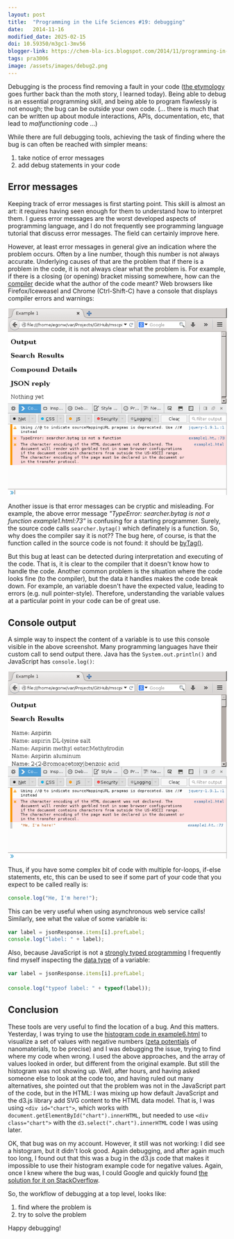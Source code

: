 ```yaml
---
layout: post
title:  "Programming in the Life Sciences #19: debugging"
date:   2014-11-16
modified_date: 2025-02-15
doi: 10.59350/m3gc1-3mv56
blogger-link: https://chem-bla-ics.blogspot.com/2014/11/programming-in-life-sciences-19.html
tags: pra3006
image: /assets/images/debug2.png
---
```


Debugging is the process find removing a fault in your code
([the etymology](https://en.wikipedia.org/wiki/Software_bug#Etymology) goes further back
than the moth story, I learned today). Being able to debug is an essential programming skill,
and being able to program flawlessly is not enough; the bug can be outside your own code.
(... there is much that can be written up about module interactions, APIs, documentation, etc,
that lead to *malfunctioning* code ...)

While there are full debugging tools, achieving the task of finding where the bug is can
often be reached with simpler means:

1. take notice of error messages
2. add debug statements in your code

## Error messages

Keeping track of error messages is first starting point. This skill is almost an art:
it requires having seen enough for them to understand how to interpret them. I guess
error messages are the worst developed aspects of programming language, and I do not
frequently see programming language tutorial that discuss error messages. The field can
certainly improve here.

However, at least error messages in general give an indication where the problem occurs.
Often by a line number, though this number is not always accurate. Underlying causes of
that are the problem that if there is a problem in the code, it is not always clear what
the problem is. For example, if there is a closing (or opening) bracket missing somewhere,
how can the [compiler](http://chem-bla-ics.blogspot.nl/2013/10/exercise-what-variable-type-would-you.html)
decide what the author of the code meant? Web browsers like Firefox/Iceweasel and
Chrome (Ctrl-Shift-C) have a console that displays compiler errors and warnings:

![](/assets/images/debug1.png)

Another issue is that error messages can be cryptic and misleading. For example, the
above error message *"TypeError: searcher.bytag is not a function example1.html:73"*
is confusing for a starting programmer. Surely, the source code calls `searcher.bytag()`
which definately is a function. So, why does the compiler say it is not?? The bug here,
of course, is that the function called in the source code is not found: it should be
[byTag()](https://github.com/openphacts/ops.js/blob/master/src/ConceptWikiSearch.js#L9).

But this bug at least can be detected during interpretation and executing of the code.
That is, it is clear to the compiler that it doesn't know how to handle the code.
Another common problem is the situation where the code looks fine (to the compiler),
but the data it handles makes the code break down. For example, an variable doesn't
have the expected value, leading to errors (e.g. null pointer-style). Therefore,
understanding the variable values at a particular point in your code can be of
great use.

## Console output

A simple way to inspect the content of a variable is to use this console visible in
the above screenshot. Many programming languages have their custom call to send output
there. Java has the `System.out.println()` and JavaScript has `console.log()`:

![](/assets/images/debug2.png)

Thus, if you have some complex bit of code with multiple for-loops, if-else statements,
etc, this can be used to see if some part of your code that you expect to be called
really is:

```javascript
console.log("He, I'm here!");
```

This can be very useful when using asynchronous web service calls! Similarly, see
what the value of some variable is:

```javascript
var label = jsonResponse.items[i].prefLabel;
console.log("label: " + label);
```

Also, because JavaScript is not a [strongly typed programming](https://en.wikipedia.org/wiki/Strong_and_weak_typing)
I frequently find myself inspecting the [data type](http://chem-bla-ics.blogspot.nl/2013/10/exercise-what-variable-type-would-you.html)
of a variable:

```javascript
var label = jsonResponse.items[i].prefLabel;

console.log("typeof label: " + typeof(label));
```

## Conclusion

These tools are very useful to find the location of a bug. And this matters. Yesterday,
I was trying to use the [histogram code in example6.html](http://chem-bla-ics.blogspot.nl/2014/11/programming-in-life-sciences-18.html)
to visualize a set of values with negative numbers ([zeta potentials](https://en.wikipedia.org/wiki/Zeta_potential)
of nanomaterials, to be precise) and I was debugging the issue, trying to find where
my code when wrong. I used the above approaches, and the array of values looked in
order, but different from the original example. But still the histogram was not
showing up. Well, after hours, and having asked someone else to look at the code
too, and having ruled out many alternatives, she pointed out that the problem was
not in the JavaScript part of the code, but in the HTML: I was mixing up how
default JavaScript and the d3.js library add SVG content to the HTML data model.
That is, I was using `<div id="chart">`, which works with `document.getElementById("chart").innerHTML`,
but needed to use `<div class="chart">` with the `d3.select(".chart").innerHTML`
code I was using later.

OK, that bug was on my account. However, it still was not working: I did see a
histogram, but it didn't look good. Again debugging, and after again much too long,
I found out that this was a bug in the d3.js code that makes it impossible to use
their histogram example code for negative values. Again, once I knew where the bug
was, I could Google and quickly found
[the solution for it on StackOverflow](http://stackoverflow.com/questions/15388481/d3-js-histogram-with-positive-and-negative-values).

So, the workflow of debugging at a top level, looks like:

1. find where the problem is
2. try to solve the problem

Happy debugging!
